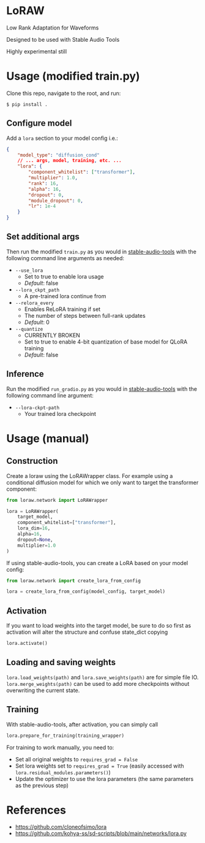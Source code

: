 # LoRAW
Low Rank Adaptation for Waveforms

Designed to be used with Stable Audio Tools

Highly experimental still

# Usage (modified train.py)

Clone this repo, navigate to the root, and run:
```
$ pip install .
```

## Configure model
Add a `lora` section to your model config i.e.:

```JSON
{
    "model_type": "diffusion_cond"
    // ... args, model, training, etc. ...
    "lora": {
        "component_whitelist": ["transformer"],
        "multiplier": 1.0,
        "rank": 16,
        "alpha": 16,
        "dropout": 0,
        "module_dropout": 0,
        "lr": 1e-4
    }
}
```

## Set additional args
Then run the modified `train.py` as you would in [stable-audio-tools](https://github.com/Stability-AI/stable-audio-tools) with the following command line arguments as needed:
- `--use_lora`
    - Set to true to enable lora usage
    - *Default*: false
- `--lora_ckpt_path`
    - A pre-trained lora continue from
- `--relora_every`
    - Enables ReLoRA training if set
    - The number of steps between full-rank updates
    - *Default*: 0
- `--quantize`
    - CURRENTLY BROKEN
    - Set to true to enable 4-bit quantization of base model for QLoRA training
    - *Default*: false



## Inference
Run the modified `run_gradio.py` as you would in [stable-audio-tools](https://github.com/Stability-AI/stable-audio-tools) with the following command line argument:
- `--lora-ckpt-path`
    - Your trained lora checkpoint

# Usage (manual)

## Construction
Create a loraw using the LoRAWrapper class. For example using a conditional diffusion model for which we only want to target the transformer component:
```Python
from loraw.network import LoRAWrapper

lora = LoRAWrapper(
    target_model,
    component_whitelist=["transformer"],
    lora_dim=16,
    alpha=16,
    dropout=None,
    multiplier=1.0
)
```
If using stable-audio-tools, you can create a LoRA based on your model config:
```Python
from loraw.network import create_lora_from_config

lora = create_lora_from_config(model_config, target_model)
```

## Activation
If you want to load weights into the target model, be sure to do so first as activation will alter the structure and confuse state_dict copying
```Python
lora.activate()
```

## Loading and saving weights
`lora.load_weights(path)` and `lora.save_weights(path)` are for simple file IO. `lora.merge_weights(path)` can be used to add more checkpoints without overwriting the current state.

## Training
With stable-audio-tools, after activation, you can simply call
```Python
lora.prepare_for_training(training_wrapper)
```

For training to work manually, you need to:
- Set all original weights to `requires_grad = False`
- Set lora weights set to `requires_grad = True` (easily accessed with `lora.residual_modules.parameters()`)
- Update the optimizer to use the lora parameters (the same parameters as the previous step)

# References
- https://github.com/cloneofsimo/lora
- https://github.com/kohya-ss/sd-scripts/blob/main/networks/lora.py
